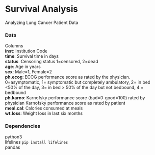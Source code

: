 # Survival Analysis
Analyzing Lung Cancer Patient Data 

### Data
Columns  
**inst**:       Institution Code  
**time**:       Survival time in days  
**status**:     Censoring status 1=censored, 2=dead  
**age**:        Age in years  
**sex**:        Male=1, Female=2  
**ph.ecog**:    ECOG performance score as rated by the physician. 0=asymptomatic, 1= symptomatic but completely ambulatory, 2= in bed <50% of the day, 3= in bed > 50% of the day but not bedbound, 4 = bedbound  
**ph.karno**:   Karnofsky performance score (bad=0-good=100) rated by physician Karnofsky performance score as rated by patient  
**meal.cal**:   Calories consumed at meals  
**wt.loss**:    Weight loss in last six months     

### Dependencies
python3  
lifelines `pip install lifelines`  
pandas  